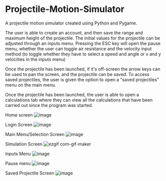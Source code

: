 # Projectile-Motion-Simulator
A projectile motion simulator created using Python and Pygame.

The user is able to create an account, and then save the range and maximum height of the projectile.
The initial values for the projectile can be adjusted through an inputs menu.
Pressing the ESC key will open the pause menu, whether the user can toggle air resistance and the velocity input method (to toggle whether they have to select a speed and angle or x and y velocities in the inputs menu)

Once the projectile has been launched, if it's off-screen the arrow keys can be used to pan the screen, and the projectile can be saved. To access saved projectiles, the user is given the option to open a "saved projectiles" menu on the main menu. 

Once the projectile has been launched, the user is able to open a calculations tab where they can view all the calculations that have been carried out since the program was started. 

Home screen
![image](https://user-images.githubusercontent.com/86207290/145880572-8b0a3d23-6667-4f87-84a6-ed973553a426.png)

Login Screen
![image](https://user-images.githubusercontent.com/86207290/145880945-049361a9-2683-43e9-8d95-bae8c458e548.png)

Main Menu/Selection Screen
![image](https://user-images.githubusercontent.com/86207290/145881002-8a3354c0-4d59-4e8b-b55b-cf0888bfe0bd.png)

Simulation Screen
![ezgif com-gif-maker](https://user-images.githubusercontent.com/86207290/145883180-25a8361b-d505-4841-ad32-1b80c7ce1564.gif)

Inputs Menu
![image](https://user-images.githubusercontent.com/86207290/145881147-54b96526-c128-494b-be24-b08374715e13.png)

Pause menu
![image](https://user-images.githubusercontent.com/86207290/145881237-577c08d8-b7b2-44fa-9e8f-ef161feaeb2c.png)

Saved Projectile Screen
![image](https://user-images.githubusercontent.com/86207290/145881358-8d439f27-a1d3-46d5-b2ed-3211da0f9023.png)

